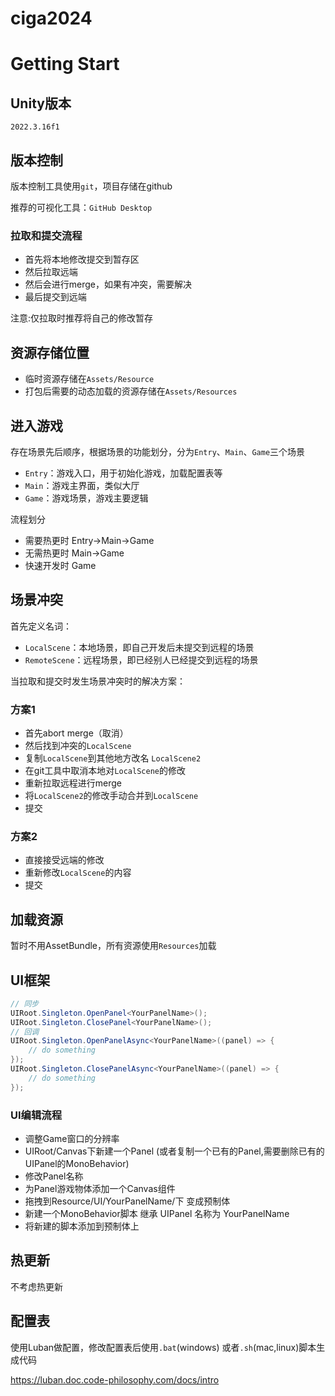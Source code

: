 # ciga2024

# Getting Start

## Unity版本

`2022.3.16f1`

## 版本控制

版本控制工具使用`git`，项目存储在github

推荐的可视化工具：`GitHub Desktop`

### 拉取和提交流程

- 首先将本地修改提交到暂存区
- 然后拉取远端
- 然后会进行merge，如果有冲突，需要解决
- 最后提交到远端

注意:仅拉取时推荐将自己的修改暂存

## 资源存储位置

- 临时资源存储在`Assets/Resource`
- 打包后需要的动态加载的资源存储在`Assets/Resources`

## 进入游戏

存在场景先后顺序，根据场景的功能划分，分为`Entry`、`Main`、`Game`三个场景

- `Entry`：游戏入口，用于初始化游戏，加载配置表等
- `Main`：游戏主界面，类似大厅
- `Game`：游戏场景，游戏主要逻辑

流程划分

- 需要热更时 Entry->Main->Game
- 无需热更时 Main->Game
- 快速开发时 Game

## 场景冲突

首先定义名词：

- `LocalScene`：本地场景，即自己开发后未提交到远程的场景
- `RemoteScene`：远程场景，即已经别人已经提交到远程的场景

当拉取和提交时发生场景冲突时的解决方案：

### 方案1

- 首先abort merge（取消）
- 然后找到冲突的`LocalScene`
- 复制`LocalScene`到其他地方改名 `LocalScene2`
- 在git工具中取消本地对`LocalScene`的修改
- 重新拉取远程进行merge
- 将`LocalScene2`的修改手动合并到`LocalScene`
- 提交

### 方案2

- 直接接受远端的修改
- 重新修改`LocalScene`的内容
- 提交

## 加载资源

暂时不用AssetBundle，所有资源使用`Resources`加载

## UI框架

```csharp
// 同步
UIRoot.Singleton.OpenPanel<YourPanelName>();
UIRoot.Singleton.ClosePanel<YourPanelName>();
// 回调
UIRoot.Singleton.OpenPanelAsync<YourPanelName>((panel) => {
    // do something
});
UIRoot.Singleton.ClosePanelAsync<YourPanelName>((panel) => {
    // do something
});
```

### UI编辑流程

- 调整Game窗口的分辨率
- UIRoot/Canvas下新建一个Panel (或者复制一个已有的Panel,需要删除已有的UIPanel的MonoBehavior)
- 修改Panel名称
- 为Panel游戏物体添加一个Canvas组件
- 拖拽到Resource/UI/YourPanelName/下 变成预制体
- 新建一个MonoBehavior脚本 继承 UIPanel 名称为 YourPanelName
- 将新建的脚本添加到预制体上

## 热更新

不考虑热更新

## 配置表

使用Luban做配置，修改配置表后使用`.bat`(windows) 或者`.sh`(mac,linux)脚本生成代码

https://luban.doc.code-philosophy.com/docs/intro